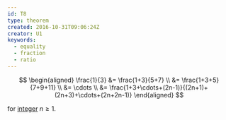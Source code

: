 ```yaml
---
id: T8
type: theorem
created: 2016-10-31T09:06:24Z
creator: U1
keywords:
  - equality
  - fraction
  - ratio
---
```

$$
\begin{aligned}
\frac{1}{3} &= \frac{1+3}{5+7} \\
&= \frac{1+3+5}{7+9+11} \\
&= \cdots \\
&= \frac{1+3+\cdots+(2n-1)}{(2n+1)+(2n+3)+\cdots+(2n+2n-1)}
\end{aligned}
$$

for [integer](#integer) $n\geq1$.
